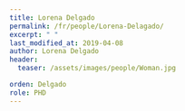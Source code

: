 ```yaml
---
title: Lorena Delgado
permalink: /fr/people/Lorena-Delagado/
excerpt: " "
last_modified_at: 2019-04-08
author: Lorena Delgado
header:
  teaser: /assets/images/people/Woman.jpg

orden: Delgado
role: PHD
---
```



